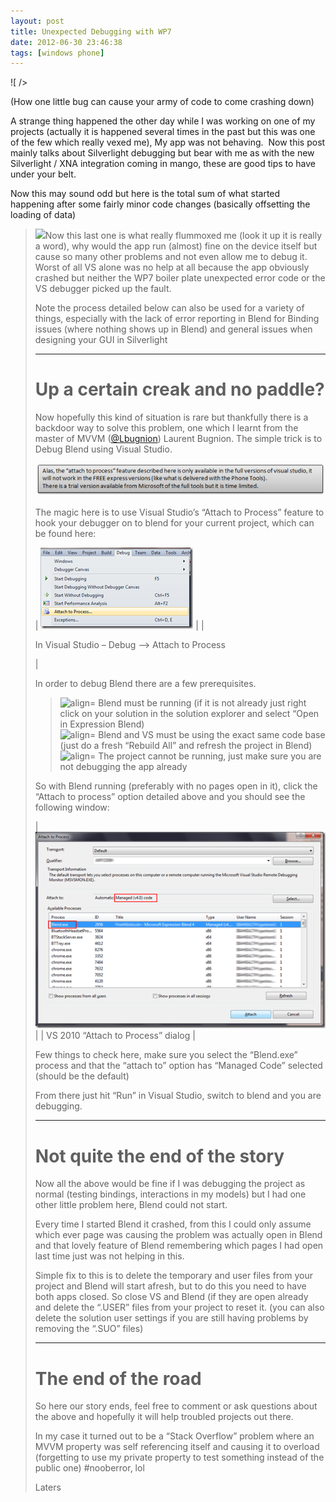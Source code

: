 ```yaml
---
layout: post
title: Unexpected Debugging with WP7
date: 2012-06-30 23:46:38
tags: [windows phone]
---
```


![ /></p>
<p>(How one little bug can cause your army of code to come crashing down)</p>
<p>A strange thing happened the other day while I was working on one of my projects (actually it is happened several times in the past but this was one of the few which really vexed me), My app was not behaving.  Now this post mainly talks about Silverlight debugging but bear with me as with the new Silverlight / XNA integration coming in mango, these are good tips to have under your belt.</p>
<p>Now this may sound odd but here is the total sum of what started happening after some fairly minor code changes (basically offsetting the loading of data)</p>
<blockquote><p><img src=](http://www.duncangunn.me.uk/dasblog/content/binary/300.jpg)    Blend Crashed on start-up  
 ![align=](http://www.dotnetscraps.com/samples/bullets/011.gif)    VS would not start the app in debug mode either on the emulator or my device (it would start and stop with no errors)  
 ![align=](http://www.dotnetscraps.com/samples/bullets/011.gif)    If I looked at the XAML in VS all was well, but if I previewed the page (thankfully not my default), VS crashed  
 ![align=](http://www.dotnetscraps.com/samples/bullets/011.gif)    Running the app on my phone worked! ?????

Now this last one is what really flummoxed me (look it up it is really a word), why would the app run (almost) fine on the device itself but cause so many other problems and not even allow me to debug it.  Worst of all VS alone was no help at all because the app obviously crashed but neither the WP7 boiler plate unexpected error code or the VS debugger picked up the fault.

Note the process detailed below can also be used for a variety of things, especially with the lack of error reporting in Blend for Binding issues (where nothing shows up in Blend) and general issues when designing your GUI in Silverlight

* * *

# Up a certain creak and no paddle?

Now hopefully this kind of situation is rare but thankfully there is a backdoor way to solve this problem, one which I learnt from the master of MVVM ([@Lbugnion](http://bit.ly/mLGdSx)) Laurent Bugnion.  The simple trick is to Debug Blend using Visual Studio.

[![image](/assets/img/wordpress/2012/06/image.png "image")](/assets/img/wordpress/2012/06/image.png)

The magic here is to use Visual Studio’s “Attach to Process” feature to hook your debugger on to blend for your current project, which can be found here:

| [![image](/assets/img/wordpress/2012/06/image1.png "image")](/assets/img/wordpress/2012/06/image1.png) |
| 

In Visual Studio – Debug –\> Attach to Process

 |

In order to debug Blend there are a few prerequisites.

> ![align=](http://www.dotnetscraps.com/samples/bullets/011.gif)    Blend must be running (if it is not already just right click on your solution in the solution explorer and select “Open in Expression Blend)  
> ![align=](http://www.dotnetscraps.com/samples/bullets/011.gif)    Blend and VS must be using the exact same code base (just do a fresh “Rebuild All” and refresh the project in Blend)  
> ![align=](http://www.dotnetscraps.com/samples/bullets/011.gif)    The project cannot be running, just make sure you are not debugging the app already

So with Blend running (preferably with no pages open in it), click the “Attach to process” option detailed above and you should see the following window:

| [![image](/assets/img/wordpress/2012/06/image2.png "image")](/assets/img/wordpress/2012/06/image2.png) |
| VS 2010 “Attach to Process” dialog |

Few things to check here, make sure you select the “Blend.exe” process and that the “attach to” option has “Managed Code” selected (should be the default)

From there just hit “Run” in Visual Studio, switch to blend and you are debugging.

* * *

# Not quite the end of the story

Now all the above would be fine if I was debugging the project as normal (testing bindings, interactions in my models) but I had one other little problem here, Blend could not start.

Every time I started Blend it crashed, from this I could only assume which ever page was causing the problem was actually open in Blend and that lovely feature of Blend remembering which pages I had open last time just was not helping in this.

Simple fix to this is to delete the temporary and user files from your project and Blend will start afresh, but to do this you need to have both apps closed.  So close VS and Blend (if they are open already and delete the “.USER” files from your project to reset it. (you can also delete the solution user settings if you are still having problems by removing the “.SUO” files)

* * *

# The end of the road

So here our story ends, feel free to comment or ask questions about the above and hopefully it will help troubled projects out there.

In my case it turned out to be a “Stack Overflow” problem where an MVVM property was self referencing itself and causing it to overload (forgetting to use my private property to test something instead of the public one) #nooberror, lol

Laters

